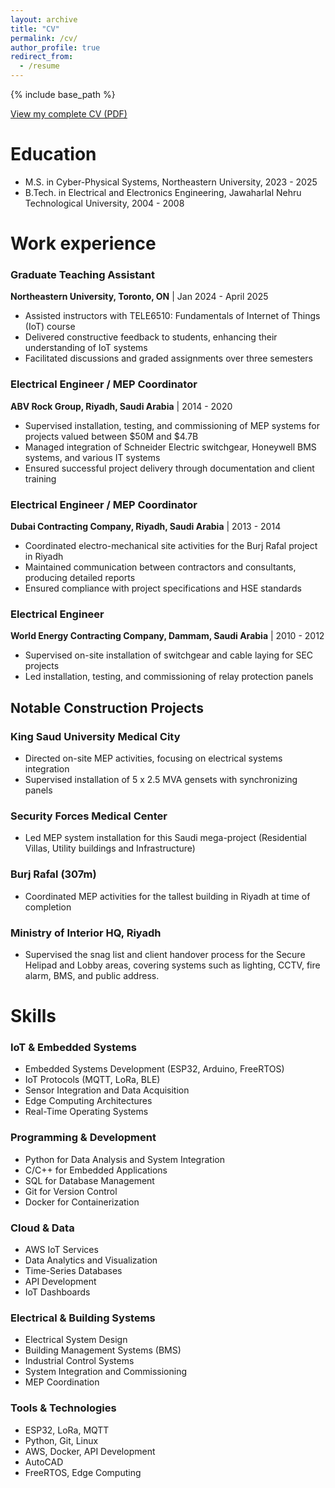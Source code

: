```yaml
---
layout: archive
title: "CV"
permalink: /cv/
author_profile: true
redirect_from:
  - /resume
---
```


{% include base_path %}

[View my complete CV (PDF)](/files/Wajid_CV_cyps.pdf)

Education
======

* M.S. in Cyber-Physical Systems, Northeastern University, 2023 - 2025
* B.Tech. in Electrical and Electronics Engineering, Jawaharlal Nehru Technological University, 2004 - 2008

Work experience
======

### Graduate Teaching Assistant
**Northeastern University, Toronto, ON** | Jan 2024 - April 2025

* Assisted instructors with TELE6510: Fundamentals of Internet of Things (IoT) course
* Delivered constructive feedback to students, enhancing their understanding of IoT systems
* Facilitated discussions and graded assignments over three semesters

### Electrical Engineer / MEP Coordinator
**ABV Rock Group, Riyadh, Saudi Arabia** | 2014 - 2020

* Supervised installation, testing, and commissioning of MEP systems for projects valued between $50M and $4.7B
* Managed integration of Schneider Electric switchgear, Honeywell BMS systems, and various IT systems
* Ensured successful project delivery through documentation and client training

### Electrical Engineer / MEP Coordinator
**Dubai Contracting Company, Riyadh, Saudi Arabia** | 2013 - 2014

* Coordinated electro-mechanical site activities for the Burj Rafal project in Riyadh
* Maintained communication between contractors and consultants, producing detailed reports
* Ensured compliance with project specifications and HSE standards

### Electrical Engineer
**World Energy Contracting Company, Dammam, Saudi Arabia** | 2010 - 2012

* Supervised on-site installation of switchgear and cable laying for SEC projects
* Led installation, testing, and commissioning of relay protection panels

## Notable Construction Projects

### King Saud University Medical City
* Directed on-site MEP activities, focusing on electrical systems integration
* Supervised installation of 5 x 2.5 MVA gensets with synchronizing panels

### Security Forces Medical Center
* Led MEP system installation for this Saudi mega-project (Residential Villas, Utility buildings and Infrastructure)

### Burj Rafal (307m)
* Coordinated MEP activities for the tallest building in Riyadh at time of completion

### Ministry of Interior HQ, Riyadh
* Supervised the snag list and client handover process for the Secure Helipad and Lobby areas, covering systems such as lighting, CCTV, fire alarm, BMS, and public address.
  
Skills
======

### IoT & Embedded Systems

* Embedded Systems Development (ESP32, Arduino, FreeRTOS)
* IoT Protocols (MQTT, LoRa, BLE)
* Sensor Integration and Data Acquisition
* Edge Computing Architectures
* Real-Time Operating Systems

### Programming & Development

* Python for Data Analysis and System Integration
* C/C++ for Embedded Applications
* SQL for Database Management
* Git for Version Control
* Docker for Containerization

### Cloud & Data

* AWS IoT Services
* Data Analytics and Visualization
* Time-Series Databases
* API Development
* IoT Dashboards

### Electrical & Building Systems

* Electrical System Design
* Building Management Systems (BMS)
* Industrial Control Systems
* System Integration and Commissioning
* MEP Coordination

### Tools & Technologies

* ESP32, LoRa, MQTT
* Python, Git, Linux
* AWS, Docker, API Development
* AutoCAD
* FreeRTOS, Edge Computing
